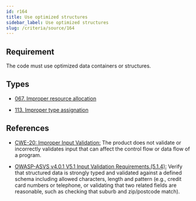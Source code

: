 ```yaml
---
id: r164
title: Use optimized structures
sidebar_label: Use optimized structures
slug: /criteria/source/164
---
```


## Requirement

The code must use optimized data containers or structures.

## Types

- [067. Improper resource allocation](/types/067)

- [113. Improper type assignation](/types/113)

## References

- [CWE-20: Improper Input Validation:](https://cwe.mitre.org/data/definitions/20.html)
The product does not validate or incorrectly validates input that can affect
the control flow or data flow of a program.

- [OWASP-ASVS v4.0.1 V5.1 Input Validation Requirements.(5.1.4):](https://owasp.org/www-project-application-security-verification-standard/)
Verify that structured data is strongly typed and validated against a defined
schema including allowed characters, length and pattern
(e.g., credit card numbers or telephone, or validating that two related fields
are reasonable, such as checking that suburb and zip/postcode match).
